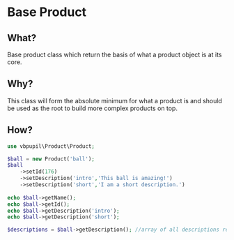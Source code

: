 # Base Product

## What?
Base product class which return the basis of what a product object is at its core.

## Why?
This class will form the absolute minimum for what a product is and should be used as the root to build more complex products on top.

## How?
```php
use vbpupil\Product\Product;

$ball = new Product('ball');
$ball
    ->setId(176)
    ->setDescription('intro','This ball is amazing!')
    ->setDescription('short','I am a short description.')
    
echo $ball->getName();
echo $ball->getId();
echo $ball->getDescription('intro');
echo $ball->getDescription('short');

$descriptions = $ball->getDescription(); //array of all descriptions returned
```